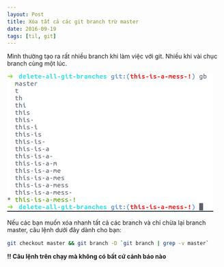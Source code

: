 ```yaml
---
layout: Post
title: Xóa tất cả các git branch trừ master
date: 2016-09-19
tags: [til, git]
---
```


Mình thường tạo ra rất nhiều branch khi làm việc với git. Nhiều khi vài chục
branch cùng một lúc.

![](git-branch-mess.png)

Nếu các bạn muốn xóa nhanh tất cả các branch và chỉ chừa lại branch master,
câu lệnh dưới đây dành cho bạn:

```sh
git checkout master && git branch -D `git branch | grep -v master`
```

**!! Câu lệnh trên chạy mà không có bất cứ cảnh báo nào**
